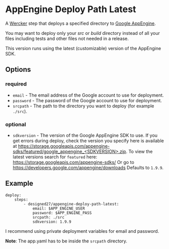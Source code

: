 # AppEngine Deploy Path Latest

A [Wercker](http://wercker.com/) step that deploys a specified directory to [Google AppEngine](https://appengine.google.com).

You may want to deploy only your *src* or *build* directory instead of all your files including tests and other files not needed in a release.

This version runs using the latest (customizable) version of the AppEngine SDK.

## Options
### required

* `email` - The email address of the Google account to use for deployment.
* `password` - The password of the Google account to use for deployment.
* `srcpath` - The path to the directory you want to deploy (for example `./src`).

### optional

* `sdkversion` - The version of the Google AppEngine SDK to use. 
    If you get errors during deploy, check the version you specify here is available 
    at https://storage.googleapis.com/appengine-sdks/featured/google_appengine_<SDKVERSION>.zip.
    To view the latest versions search for `featured` here: https://storage.googleapis.com/appengine-sdks/
    Or go to https://developers.google.com/appengine/downloads
    Defaults to `1.9.9`.

## Example

    deploy:
        steps:
            - designed27/appengine-deploy-path-latest:
                email: $APP_ENGINE_USER
                password: $APP_ENGINE_PASS
                srcpath: ./src
                sdkversion: 1.9.9

I recommend using private deployment variables for email and password.

**Note**: The app.yaml has to be inside the `srcpath` directory.
